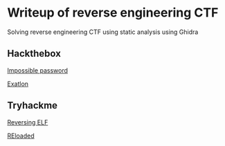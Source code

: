 # Writeup of reverse engineering CTF
Solving reverse engineering CTF using static analysis using Ghidra

## Hackthebox

[Impossible password](impossible_password)

[Exatlon](exatlon)
## Tryhackme

[Reversing ELF](reversing_elf)

[REloaded](reloaded)

